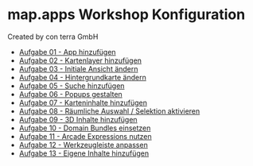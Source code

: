 
map.apps Workshop Konfiguration
=====================================

Created by con terra GmbH

*   [Aufgabe 01 - App hinzufügen](BAS01---App-hinzufügen.md)
*   [Aufgabe 02 - Kartenlayer hinzufügen](BAS02---Kartenlayer-hinzufügen.md)
*   [Aufgabe 03 - Initiale Ansicht ändern](BAS03---Initiale-Ansicht-ändern.md)
*   [Aufgabe 04 - Hintergrundkarte ändern](BAS04---Hintergrundkarte-ändern.md)
*   [Aufgabe 05 - Suche hinzufügen](BAS05---Suche-hinzufügen.md)
*   [Aufgabe 06 - Popups gestalten](BAS06---Popups-gestalten.md)
*   [Aufgabe 07 - Karteninhalte hinzufügen](BAS07---Karteninhalte-hinzufügen.md)
*   [Aufgabe 08 - Räumliche Auswahl / Selektion aktivieren](BAS08---Räumliche-Auswahl_Selektion_aktivieren.md)
*   [Aufgabe 09 - 3D Inhalte hinzufügen](BAS09---3D-Inhalte-hinzufügen.md)
*   [Aufgabe 10 - Domain Bundles einsetzen](BAS10---Domain-Bundles-einsetzen.md)
*   [Aufgabe 11 - Arcade Expressions nutzen](BAS11---Arcade-Expressions-nutzen.md)
*   [Aufgabe 12 - Werkzeugleiste anpassen](BAS12---Werkzeugleiste-anpassen.md)
*   [Aufgabe 13 - Eigene Inhalte hinzufügen](BAS13---Eigene-Inhalte-hinzufügen.md)